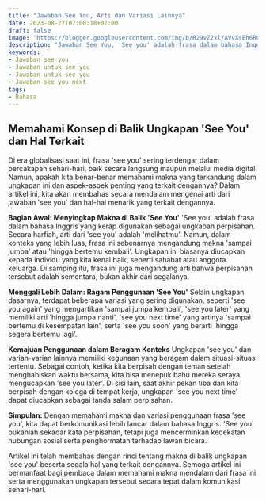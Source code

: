 ```yaml
---
title: "Jawaban See You, Arti dan Variasi Lainnya"
date: 2023-08-27T07:00:18+07:00
draft: false
image: 'https://blogger.googleusercontent.com/img/b/R29vZ2xl/AVvXsEh6RC08r6KZIgoR3mcOteDaa1IOJRSzcaabMl-wTgMDFYqJInYwPwAC2wBwTKbmJAxaVvpLqp6DMoZX02dgObF_bonfKpgf7kqlrQN8IZA0sJ7-FYVecbQbwHedm-47QnyDOk8LLDI-BBxroPj7_dtl7RbcJl_X-iUqSYAMxNQax4HIddJbEKfSpAySOKs/s480/jawaban-see-you.jpg'
description: "Jawaban See You, 'See you' adalah frasa dalam bahasa Inggris yang kerap digunakan sebagai ungkapan perpisahan. Secara harfiah, arti dari 'see you' adalah 'melihatmu'. Namun, dalam konteks yang lebih luas, frasa ini sebenarnya mengandung makna 'sampai jumpa' atau 'hingga bertemu kembali'."
keywords:
- Jawaban see you
- Jawaban untuk see you
- Jawaban untuk see you
- Jawaban see you next
tags:
- Bahasa
---
```


## Memahami Konsep di Balik Ungkapan 'See You' dan Hal Terkait

Di era globalisasi saat ini, frasa 'see you' sering terdengar dalam percakapan sehari-hari, baik secara langsung maupun melalui media digital. Namun, apakah kita benar-benar memahami makna yang terkandung dalam ungkapan ini dan aspek-aspek penting yang terkait dengannya? Dalam artikel ini, kita akan membahas secara mendalam mengenai arti dari jawaban 'see you' dan hal-hal menarik yang terkait dengannya.

**Bagian Awal: Menyingkap Makna di Balik 'See You'**
'See you' adalah frasa dalam bahasa Inggris yang kerap digunakan sebagai ungkapan perpisahan. Secara harfiah, arti dari 'see you' adalah 'melihatmu'. Namun, dalam konteks yang lebih luas, frasa ini sebenarnya mengandung makna 'sampai jumpa' atau 'hingga bertemu kembali'. Ungkapan ini biasanya diucapkan kepada individu yang kita kenal baik, seperti sahabat atau anggota keluarga. Di samping itu, frasa ini juga mengandung arti bahwa perpisahan tersebut adalah sementara, bukan akhir dari segalanya.

**Menggali Lebih Dalam: Ragam Penggunaan 'See You'**
Selain ungkapan dasarnya, terdapat beberapa variasi yang sering digunakan, seperti 'see you again' yang mengartikan 'sampai jumpa kembali', 'see you later' yang memiliki arti 'hingga jumpa nanti', 'see you next time' yang artinya 'sampai bertemu di kesempatan lain', serta 'see you soon' yang berarti 'hingga segera bertemu lagi'.

**Kemajuan Penggunaan dalam Beragam Konteks**
Ungkapan 'see you' dan varian-varian lainnya memiliki kegunaan yang beragam dalam situasi-situasi tertentu. Sebagai contoh, ketika kita berpisah dengan teman setelah menghabiskan waktu bersama, kita bisa menepuk bahu mereka seraya mengucapkan 'see you later'. Di sisi lain, saat akhir pekan tiba dan kita berpisah dengan kolega di tempat kerja, ungkapan 'see you next time' dapat diucapkan sebagai tanda salam perpisahan.

**Simpulan:**
Dengan memahami makna dan variasi penggunaan frasa 'see you', kita dapat berkomunikasi lebih lancar dalam bahasa Inggris. 'See you' bukanlah sekadar kata perpisahan, tetapi juga mencerminkan kedekatan hubungan sosial serta penghormatan terhadap lawan bicara.

Artikel ini telah membahas dengan rinci tentang makna di balik ungkapan 'see you' beserta segala hal yang terkait dengannya. Semoga artikel ini bermanfaat bagi pembaca dalam memahami makna mendalam dari frasa ini serta menggunakan ungkapan tersebut secara tepat dalam komunikasi sehari-hari.